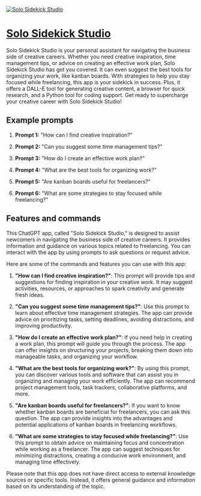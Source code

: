 [![Solo Sidekick Studio](https://files.oaiusercontent.com/file-IuuGRZDXquQ3cFotWdg4EiIh?se=2123-10-17T15%3A31%3A54Z&sp=r&sv=2021-08-06&sr=b&rscc=max-age%3D31536000%2C%20immutable&rscd=attachment%3B%20filename%3Db4aedb51-999d-4aec-89fc-7c4489f85642.png&sig=0aPVcoOlr8yOf3QFR7aV6h7HtVxlyYemfO6Wqw4Z1gk%3D)](https://chat.openai.com/g/g-tZs0T0ZkS-solo-sidekick-studio)

# [Solo Sidekick Studio](https://chat.openai.com/g/g-tZs0T0ZkS-solo-sidekick-studio)

Solo Sidekick Studio is your personal assistant for navigating the business side of creative careers. Whether you need creative inspiration, time management tips, or advice on creating an effective work plan, Solo Sidekick Studio has got you covered. It can even suggest the best tools for organizing your work, like kanban boards. With strategies to help you stay focused while freelancing, this app is your sidekick in success. Plus, it offers a DALL-E tool for generating creative content, a browser for quick research, and a Python tool for coding support. Get ready to supercharge your creative career with Solo Sidekick Studio!

## Example prompts

1. **Prompt 1:** "How can I find creative inspiration?"

2. **Prompt 2:** "Can you suggest some time management tips?"

3. **Prompt 3:** "How do I create an effective work plan?"

4. **Prompt 4:** "What are the best tools for organizing work?"

5. **Prompt 5:** "Are kanban boards useful for freelancers?"

6. **Prompt 6:** "What are some strategies to stay focused while freelancing?"

## Features and commands

This ChatGPT app, called "Solo Sidekick Studio," is designed to assist newcomers in navigating the business side of creative careers. It provides information and guidance on various topics related to freelancing. You can interact with the app by using prompts to ask questions or request advice.

Here are some of the commands and features you can use with this app:

1. **"How can I find creative inspiration?"**: This prompt will provide tips and suggestions for finding inspiration in your creative work. It may suggest activities, resources, or approaches to spark creativity and generate fresh ideas.

2. **"Can you suggest some time management tips?"**: Use this prompt to learn about effective time management strategies. The app can provide advice on prioritizing tasks, setting deadlines, avoiding distractions, and improving productivity.

3. **"How do I create an effective work plan?"**: If you need help in creating a work plan, this prompt will guide you through the process. The app can offer insights on structuring your projects, breaking them down into manageable tasks, and organizing your workflow.

4. **"What are the best tools for organizing work?"**: By using this prompt, you can discover various tools and software that can assist you in organizing and managing your work efficiently. The app can recommend project management tools, task trackers, collaborative platforms, and more.

5. **"Are kanban boards useful for freelancers?"**: If you want to know whether kanban boards are beneficial for freelancers, you can ask this question. The app can provide insights into the advantages and potential applications of kanban boards in freelancing workflows.

6. **"What are some strategies to stay focused while freelancing?"**: Use this prompt to obtain advice on maintaining focus and concentration while working as a freelancer. The app can suggest techniques for minimizing distractions, creating a conducive work environment, and managing time effectively.

Please note that this app does not have direct access to external knowledge sources or specific tools. Instead, it offers general guidance and information based on its understanding of the topic.